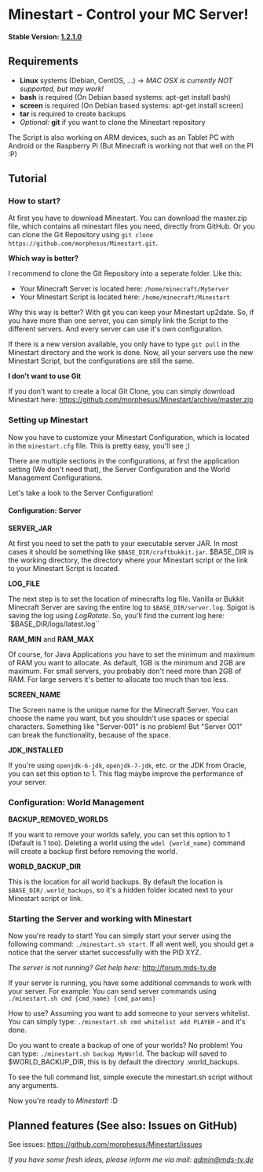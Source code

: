 Minestart - Control your MC Server!
===================================
#### Stable Version: [1.2.1.0](https://github.com/morphesus/Minestart/releases/tag/v1.2.1.0 "Stable version")

Requirements
------------

* __Linux__ systems (Debian, CentOS, ...) -> _MAC OSX is currently NOT supported, but may work!_
* __bash__ is required (On Debian based systems: apt-get install bash)
* __screen__ is required (On Debian based systems: apt-get install screen)
* __tar__ is required to create backups
* _Optional:_ __git__ if you want to clone the Minestart repository

The Script is also working on ARM devices, such as an Tablet PC with Android or
the Raspberry Pi (But Minecraft is working not that well on the PI :P)

Tutorial
--------

### How to start?

At first you have to download Minestart. You can download the master.zip file,
which contains all minestart files you need, directly from GitHub. Or you can
clone the Git Repository using `git clone https://github.com/morphesus/Minestart.git`.

__Which way is better?__

I recommend to clone the Git Repository into a seperate folder. Like this:
* Your Minecraft Server is located here: `/home/minecraft/MyServer`
* Your Minestart Script is located here: `/home/minecraft/Minestart`

Why this way is better? With git you can keep your Minestart up2date.
So, if you have more than one server, you can simply link the Script to the
different servers. And every server can use it's own configuration.

If there is a new version available, you only have to type `git pull` in the
Minestart directory and the work is done. Now, all your servers use the new
Minestart Script, but the configurations are still the same.

__I don't want to use Git__

If you don't want to create a local Git Clone, you can simply download Minestart
here: https://github.com/morphesus/Minestart/archive/master.zip

### Setting up Minestart

Now you have to customize your Minestart Configuration, which is located in the
`minestart.cfg` file. This is pretty easy, you'll see ;)

There are multiple sections in the configurations, at first the application
setting (We don't need that), the Server Configuration and the World Management
Configurations.

Let's take a look to the Server Configuration!

#### Configuration: Server

__SERVER_JAR__

At first you need to set the path to your executable server JAR. In most cases
it should be something like `$BASE_DIR/craftbukkit.jar`. $BASE_DIR is the
working directory, the directory where your Minestart script or the link to your
Minestart Script is located.

__LOG_FILE__

The next step is to set the location of minecrafts log file. Vanilla  or Bukkit
Minecraft Server are saving the entire log to `$BASE_DIR/server.log`. Spigot is
saving the log using _LogRotate_. So, you'll find the current log here:
`$BASE_DIR/logs/latest.log``

__RAM_MIN__ and __RAM_MAX__

Of course, for Java Applications you have to set the minimum and maximum of RAM
you want to allocate. As default, 1GB is the minimum and 2GB are maximum. For
small servers, you probably don't need more than 2GB of RAM. For large servers
it's better to allocate too much than too less.

__SCREEN_NAME__

The Screen name is the unique name for the Minecraft Server. You can choose the
name you want, but you shouldn't use spaces or special characters. Something
like "Server-001" is no problem! But "Server 001" can break the functionality,
because of the space.

__JDK_INSTALLED__

If you're using `openjdk-6-jdk`, `openjdk-7-jdk`, etc. or the JDK from Oracle,
you can set this option to 1. This flag maybe improve the performance of your
server.

### Configuration: World Management

__BACKUP_REMOVED_WORLDS__

If you want to remove your worlds safely, you can set this option to 1 (Default
is 1 too). Deleting a world using the `wdel {world_name}` command will create a
backup first before removing the world.

__WORLD_BACKUP_DIR__

This is the location for all world backups. By default the location is
`$BASE_DIR/.world_backups`, so it's a hidden folder located next to your
Minestart script or link.

### Starting the Server and working with Minestart

Now you're ready to start! You can simply start your server using the following
command: `./minestart.sh start`. If all went well, you should get a notice that
the server startet successfully with the PID XYZ.

_The server is not running? Get help here:_ http://forum.mds-tv.de

If your server is running, you have some additional commands to work with your
server. For example: You can send server commands using
`./minestart.sh cmd {cmd_name} {cmd_params}`

How to use? Assuming you want to add someone to your servers whitelist.
You can simply type: `./minestart.sh cmd whitelist add PLAYER` - and it's done.

Do you want to create a backup of one of your worlds? No problem! You can type:
`./minestart.sh backup MyWorld`. The backup will saved to $WORLD_BACKUP_DIR, this
is by default the directory .world_backups.

To see the full command list, simple execute the minestart.sh script without
any arguments.

Now you're ready to _Minestart_! :D

Planned features (See also: Issues on GitHub)
---------------------------------------------
See issues: https://github.com/morphesus/Minestart/issues

_If you have some fresh ideas, please inform me via mail: [admin@mds-tv.de](mailto:admin@mds-tv "Mail the developer")_

